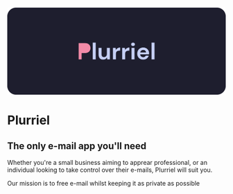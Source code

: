 ![](./banner.png)

<h1>Plurriel</h1>
<h2>The only e-mail app you'll need</h2>

Whether you're a small business aiming to apprear professional, or an individual looking to take control over their e-mails, Plurriel will suit you.

Our mission is to free e-mail whilst keeping it as private as possible
